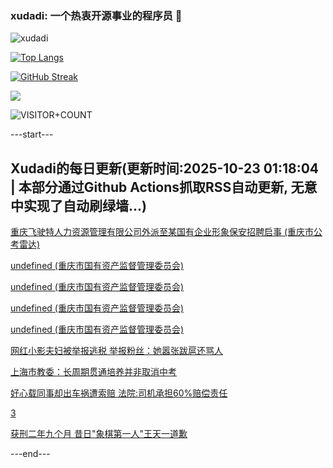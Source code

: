 ### xudadi: 一个热衷开源事业的程序员 👋

![xudadi](https://github-readme-stats-git-masterorgs-github-readme-stats-team.vercel.app/api?username=xudadi)

[![Top Langs](https://github-readme-stats.vercel.app/api/top-langs/?username=xudadi)](https://github.com/anuraghazra/github-readme-stats)

[![GitHub Streak](https://streak-stats.demolab.com?user=xudadi&locale=zh_Hans)](https://git.io/streak-stats)

![](https://raw.githubusercontent.com/xudadi/xudadi/main/assets/github-contribution-grid-snake.svg)

![VISITOR+COUNT](https://komarev.com/ghpvc/?username=xudadi&label=VISITOR+COUNT)


---start---

## Xudadi的每日更新(更新时间:2025-10-23 01:18:04 | 本部分通过Github Actions抓取RSS自动更新, 无意中实现了自动刷绿墙...)

[重庆飞驶特人力资源管理有限公司外派至某国有企业形象保安招聘启事 (重庆市公考雷达)](https://www.gongkaoleida.com/article/2659778)

[undefined (重庆市国有资产监督管理委员会)](https://dadilab.github.io/feeds/all.xml)

[undefined (重庆市国有资产监督管理委员会)](https://dadilab.github.io/feeds/all.xml)

[undefined (重庆市国有资产监督管理委员会)](https://dadilab.github.io/feeds/all.xml)

[undefined (重庆市国有资产监督管理委员会)](https://dadilab.github.io/feeds/all.xml)

[网红小影夫妇被举报逃税 举报粉丝：她嚣张跋扈还骂人](https://m.163.com/news/article/KCGANUEG05561G0D.html)

[上海市教委：长周期贯通培养并非取消中考](https://m.163.com/news/article/KCG6PICD05506BEH.html)

[好心载同事却出车祸遭索赔 法院:司机承担60%赔偿责任](https://m.163.com/news/article/KCG4I9UD053469LG.html)

[3](https://m.163.com/touch/news/sub/domestic)

[获刑二年九个月 昔日"象棋第一人"王天一道歉](https://m.163.com/news/article/KCE0QKP90534A4SC.html)

---end---
